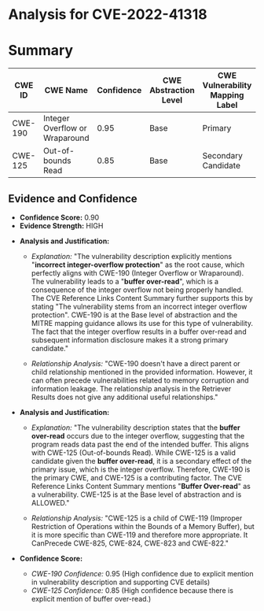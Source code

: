# Analysis for CVE-2022-41318

# Summary
| CWE ID | CWE Name | Confidence | CWE Abstraction Level | CWE Vulnerability Mapping Label | CWE-Vulnerability Mapping Notes |
|---|---|---|---|---|---|
| CWE-190 | Integer Overflow or Wraparound | 0.95 | Base | Primary | Allowed |
| CWE-125 | Out-of-bounds Read | 0.85 | Base | Secondary Candidate | Allowed |

## Evidence and Confidence

*   **Confidence Score:** 0.90
*   **Evidence Strength:** HIGH

- **Analysis and Justification:**  
  - *Explanation:* "The vulnerability description explicitly mentions "**incorrect integer-overflow protection**" as the root cause, which perfectly aligns with CWE-190 (Integer Overflow or Wraparound). The vulnerability leads to a "**buffer over-read**", which is a consequence of the integer overflow not being properly handled. The CVE Reference Links Content Summary further supports this by stating "The vulnerability stems from an incorrect integer overflow protection". CWE-190 is at the Base level of abstraction and the MITRE mapping guidance allows its use for this type of vulnerability. The fact that the integer overflow results in a buffer over-read and subsequent information disclosure makes it a strong primary candidate."
  
  - *Relationship Analysis:* "CWE-190 doesn't have a direct parent or child relationship mentioned in the provided information. However, it can often precede vulnerabilities related to memory corruption and information leakage. The relationship analysis in the Retriever Results does not give any additional useful relationships."

- **Analysis and Justification:**  
  - *Explanation:* "The vulnerability description states that the **buffer over-read** occurs due to the integer overflow, suggesting that the program reads data past the end of the intended buffer. This aligns with CWE-125 (Out-of-bounds Read). While CWE-125 is a valid candidate given the **buffer over-read**, it is a secondary effect of the primary issue, which is the integer overflow. Therefore, CWE-190 is the primary CWE, and CWE-125 is a contributing factor. The CVE Reference Links Content Summary mentions "**Buffer Over-read**" as a vulnerability. CWE-125 is at the Base level of abstraction and is ALLOWED."
  
  - *Relationship Analysis:* "CWE-125 is a child of CWE-119 (Improper Restriction of Operations within the Bounds of a Memory Buffer), but it is more specific than CWE-119 and therefore more appropriate. It CanPrecede CWE-825, CWE-824, CWE-823 and CWE-822."

- **Confidence Score:**  
  - *CWE-190 Confidence:* 0.95 (High confidence due to explicit mention in vulnerability description and supporting CVE details)
  - *CWE-125 Confidence:* 0.85 (High confidence because there is explicit mention of buffer over-read.)